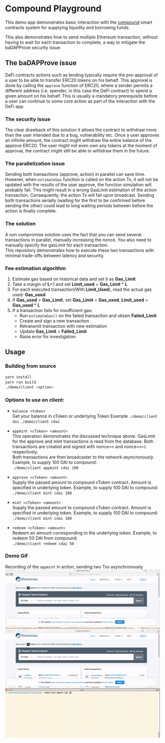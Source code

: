 # Compound Playground
This demo app demonstrates basic interaction with the [compound](https://compound.finance) smart contracts system for supplying liquidity and borrowing funds.

This also demonstrates how to send multiple Ethereum transaction, without having to wait for each transaction to complete, a way to mitigate the baDAPProve security issue.

## The baDAPProve issue
DeFi contracts actions such as lending typically require the pre-approval of a user to be able to transfer ERC20 tokens on his behalf.
This approval is done by calling the `approve` function of ERC20, where a sender permits a different address (i.e. spender, in this case the DeFi contract) to spend a given amount on his behalf.
This is usually a mandatory prerequisite before a user can continue to some core action as part of the interaction with the DeFi app. 

### The security issue
The clear drawback of this solution it allows the contract to withdraw more than the user intended due to a bug, vulnerability etc.
Once a user approves an infinite amount, the contract might withdraw the entire balance of the approve ERC20.
The user might not even own any tokens at the moment of approval, the contract might still be able to withdraw them in the future.

### The parallelization issue
Sending both transactions (approve, action) in parallel can save time. However, when `estimateGas` function is called on the action Tx, it will not be updated with the results of the user approve, the function simulation will probably fail. 
This might result in a wrong GasLimit estimation of the action transaction. 
Consequently, the action Tx will fail upon broadcast.
Sending both transactions serially (waiting for the first to be confirmed before sending the other) could lead to long waiting periods between before the action is finally complete.

### The solution
A non compromise solution uses the fact that you can send several transactions in parallel, manually increasing the nonce.
You also need to manually specify the gasLimit for each transaction.  
This repository demonstrates how to execute these two transactions with minimal trade-offs between latency and security.

### Fee estimation algorithm 
1. Estimate gas based on historical data and set it as __Gas_Limit__
2. Take a margin of __L__>1 and set __Limit_used__ = __Gas_Limit__ * __L__
3. For each executed transaction(With __Limit_Used__), read the actual gas used: __Gas_used__
4. If __Gas_used__ > __Gas_Limit__, set __Gas_Limit__ = __Gas_used__, __Limit_used__ = __Gas_used__ * __L__
5. If a transaction fails for insufficient gas:
    * Run `estimateGas()` on the failed transaction and obtain __Failed_Limit__    
    * Create and sign a new transaction
    * Retransmit transaction with new estimation
    * Update __Gas_Limit__ = __Failed_Limit__
    * Raise error for investigation




## Usage
### Building from source
```sh
yarn install
yarn run build
./demo/client <option>
```

### Options to use on client:
* `balance <token>`  
Get your balance in cToken or underlying Token
Example
`./demo/client dai`
`./demo/client cdai`


* `appmint <cToken> <amount>`  
This operation demonstrates the discussed technique above. GasLimit for the approve and mint transactions is read from the database. Both transactions are created and signed with nonce=`n` and nonce=`n+1` respectively.  
Both transactions are then broadcaster to the network _asyncronously_.   
Example, to supply 100 DAI to compound:  
`./demo/client appmint cdai 100`

* `approve <cToken> <amount>`  
Supply the passed amount to compound cToken contract. Amount is specified in underlying token.
Example, to supply 100 DAI to compound:  
`./demo/client mint cdai 100`

* `mint <cToken> <amount>`  
Supply the passed amount to compound cToken contract. Amount is specified in underlying token.
Example, to supply 100 DAI to compound:  
`./demo/client mint cdai 100`

* `redeem <cToken> <amount>`  
Redeem an amount corresponding to the underlying token.
Example, to redeem 50 DAI from compound:  
`./demo/client redeem cdai 50`


### Demo Gif
Recording of the `appmint` in action, sending two Txs asynchronously  
![demo](./assets/demo.gif)
